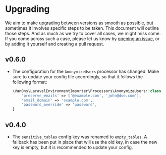 # Upgrading

We aim to make upgrading between versions as smooth as possible, but sometimes it involves specific steps to be taken.
This document will outline those steps. And as much as we try to cover all cases, we might miss some. If you come
across such a case, please let us know by [opening an issue][issues], or by adding it yourself and creating a pull request.

<!-- EXAMPLE -->
<!--
# v1 to v2

* Remove the `foo` column from the `bar` table.
* Add the `baz` column to the `bar` table.
* Run `php artisan migrate` to update the database.
-->

## v0.6.0

* The configuration for the `AnonymizeUsers` processor has changed. Make sure to update your config file accordingly, so
  that it follows the following format:
  
  ```php
  \VanOns\LaravelEnvironmentImporter\Processors\AnonymizeUsers::class => [
      'preserve_emails' => ['@example.com', 'john@doe.com'],
      'email_domain' => 'example.com',
      'password_override' => 'password',
  ]
  ```

## v0.4.0

* The `sensitive_tables` config key was renamed to `empty_tables`. A fallback has been put in place that will use the
old key, in case the new key is empty, but it is recommended to update your config.

[issues]: https://github.com/VanOns/laravel-environment-importer/issues
